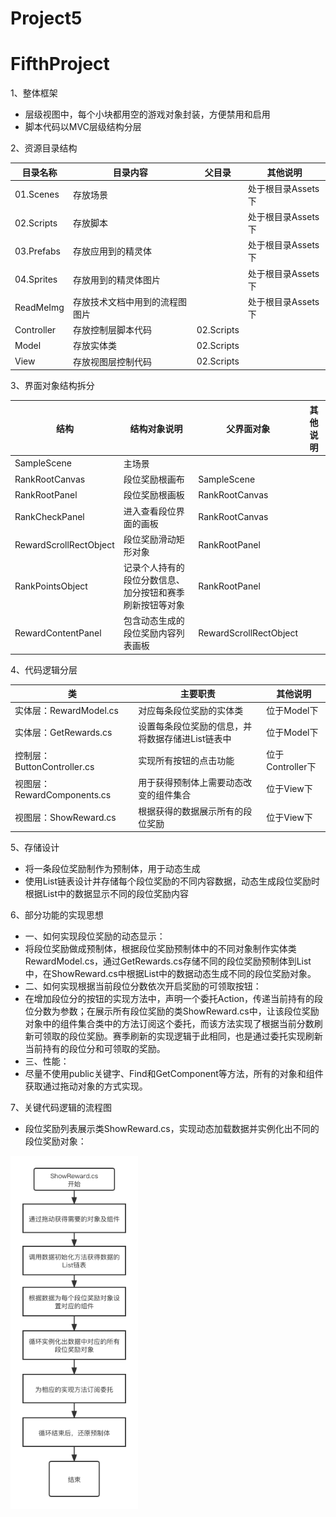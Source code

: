 # Project5

# FifthProject

1、整体框架

- 层级视图中，每个小块都用空的游戏对象封装，方便禁用和启用
- 脚本代码以MVC层级结构分层



2、资源目录结构

| 目录名称   | 目录内容                       | 父目录     | 其他说明           |
| ---------- | ------------------------------ | ---------- | ------------------ |
| 01.Scenes  | 存放场景                       |            | 处于根目录Assets下 |
| 02.Scripts | 存放脚本                       |            | 处于根目录Assets下 |
| 03.Prefabs | 存放应用到的精灵体             |            | 处于根目录Assets下 |
| 04.Sprites | 存放用到的精灵体图片           |            | 处于根目录Assets下 |
| ReadMeImg  | 存放技术文档中用到的流程图图片 |            | 处于根目录Assets下 |
| Controller | 存放控制层脚本代码             | 02.Scripts |                    |
| Model      | 存放实体类                     | 02.Scripts |                    |
| View       | 存放视图层控制代码             | 02.Scripts |                    |



3、界面对象结构拆分

| 结构                   | 结构对象说明                                             | 父界面对象             | 其他说明 |
| ---------------------- | -------------------------------------------------------- | ---------------------- | -------- |
| SampleScene            | 主场景                                                   |                        |          |
| RankRootCanvas         | 段位奖励根画布                                           | SampleScene            |          |
| RankRootPanel          | 段位奖励根画板                                           | RankRootCanvas         |          |
| RankCheckPanel         | 进入查看段位界面的画板                                   | RankRootCanvas         |          |
| RewardScrollRectObject | 段位奖励滑动矩形对象                                     | RankRootPanel          |          |
| RankPointsObject       | 记录个人持有的段位分数信息、加分按钮和赛季刷新按钮等对象 | RankRootPanel          |          |
| RewardContentPanel     | 包含动态生成的段位奖励内容列表画板                       | RewardScrollRectObject |          |



4、代码逻辑分层

| 类                          | 主要职责                                         | 其他说明         |
| --------------------------- | ------------------------------------------------ | ---------------- |
| 实体层：RewardModel.cs      | 对应每条段位奖励的实体类                         | 位于Model下      |
| 实体层：GetRewards.cs       | 设置每条段位奖励的信息，并将数据存储进List链表中 | 位于Model下      |
| 控制层：ButtonController.cs | 实现所有按钮的点击功能                           | 位于Controller下 |
| 视图层：RewardComponents.cs | 用于获得预制体上需要动态改变的组件集合           | 位于View下       |
| 视图层：ShowReward.cs       | 根据获得的数据展示所有的段位奖励                 | 位于View下       |



5、存储设计

- 将一条段位奖励制作为预制体，用于动态生成
- 使用List链表设计并存储每个段位奖励的不同内容数据，动态生成段位奖励时根据List中的数据显示不同的段位奖励内容



6、部分功能的实现思想

- 一、如何实现段位奖励的动态显示：
- 将段位奖励做成预制体，根据段位奖励预制体中的不同对象制作实体类RewardModel.cs，通过GetRewards.cs存储不同的段位奖励预制体到List中，在ShowReward.cs中根据List中的数据动态生成不同的段位奖励对象。
- 二、如何实现根据当前段位分数依次开启奖励的可领取按钮：
- 在增加段位分的按钮的实现方法中，声明一个委托Action，传递当前持有的段位分数为参数；在展示所有段位奖励的类ShowReward.cs中，让该段位奖励对象中的组件集合类中的方法订阅这个委托，而该方法实现了根据当前分数刷新可领取的段位奖励。赛季刷新的实现逻辑于此相同，也是通过委托实现刷新当前持有的段位分和可领取的奖励。
- 三、性能：
- 尽量不使用public关键字、Find和GetComponent等方法，所有的对象和组件获取通过拖动对象的方式实现。



7、关键代码逻辑的流程图

- 段位奖励列表展示类ShowReward.cs，实现动态加载数据并实例化出不同的段位奖励对象：

<img src="https://github.com/89trillion-xuda/Project5/blob/master/Assets/ReadMeImg/ShowReward.cs.png" style="zoom:80%;" />



